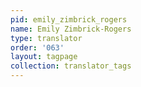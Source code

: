 ```yaml
---
pid: emily_zimbrick_rogers
name: Emily Zimbrick-Rogers
type: translator
order: '063'
layout: tagpage
collection: translator_tags
---
```

